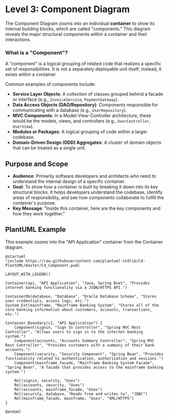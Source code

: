 # Level 3: Component Diagram

The Component Diagram zooms into an individual **container** to show its internal building blocks, which are called "components." This diagram reveals the major structural components within a container and their interactions.

### What is a "Component"?

A "component" is a logical grouping of related code that realizes a specific set of responsibilities. It is not a separately deployable unit itself; instead, it exists within a container.

Common examples of components include:

-   **Service Layer Objects**: A collection of classes grouped behind a facade or interface (e.g., `InvoiceService`, `PaymentGateway`).
-   **Data Access Objects (DAO/Repository)**: Components responsible for communicating with a database (e.g., `UserRepository`).
-   **MVC Components**: In a Model-View-Controller architecture, these would be the models, views, and controllers (e.g., `UserController`, `UserView`).
-   **Modules or Packages**: A logical grouping of code within a larger codebase.
-   **Domain-Driven Design (DDD) Aggregates**: A cluster of domain objects that can be treated as a single unit.

## Purpose and Scope

-   **Audience**: Primarily software developers and architects who need to understand the internal design of a specific container.
-   **Goal**: To show how a container is built by breaking it down into its key structural blocks. It helps developers understand the codebase, identify areas of responsibility, and see how components collaborate to fulfill the container's purpose.
-   **Key Message**: "Inside this container, here are the key components and how they work together."

## PlantUML Example

This example zooms into the "API Application" container from the Container diagram.

```plantuml
@startuml
!include https://raw.githubusercontent.com/plantuml-stdlib/C4-PlantUML/master/C4_Component.puml

LAYOUT_WITH_LEGEND()

Container(api, "API Application", "Java, Spring Boot", "Provides internet banking functionality via a JSON/HTTPS API.")

ContainerDb(database, "Database", "Oracle Database Schema", "Stores user credentials, access logs, etc.")
System_Ext(mainframe, "Mainframe Banking System", "Stores all of the core banking information about customers, accounts, transactions, etc.")

Container_Boundary(c1, "API Application") {
    Component(signin, "Sign In Controller", "Spring MVC Rest Controller", "Allows users to sign in to the internet banking system.")
    Component(accounts, "Accounts Summary Controller", "Spring MVC Rest Controller", "Provides customers with a summary of their bank accounts.")
    Component(security, "Security Component", "Spring Bean", "Provides functionality related to authentication, authorization and sessions.")
    Component(mainframe_facade, "Mainframe Banking System Facade", "Spring Bean", "A facade that provides access to the mainframe banking system.")

    Rel(signin, security, "Uses")
    Rel(accounts, security, "Uses")
    Rel(accounts, mainframe_facade, "Uses")
    Rel(security, database, "Reads from and writes to", "JDBC")
    Rel(mainframe_facade, mainframe, "Uses", "XML/HTTPS")
}

@enduml
```
